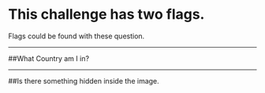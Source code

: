 # This challenge has two flags.

Flags could be found with these question.

_______________________________________________

##What Country am I in?
_______________________________________________
##Is there something hidden inside the image.
